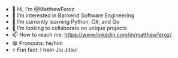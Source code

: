 - 👋 Hi, I’m @MatthewFeroz
- 👀 I’m interested in Backend Software Engineering
- 🌱 I’m currently learning Python, C#, and Go 
- 💞️ I’m looking to collaborate on unique projects
- 📫 How to reach me: https://www.linkedin.com/in/matthewferoz/
- 😄 Pronouns: he/him
- ⚡ Fun fact: I train Jiu Jitsu!

<!---
MatthewFeroz/MatthewFeroz is a ✨ special ✨ repository because its `README.md` (this file) appears on your GitHub profile.
You can click the Preview link to take a look at your changes.
--->
